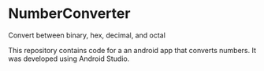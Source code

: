 # NumberConverter
Convert between binary, hex, decimal, and octal

This repository contains code for a an android app that converts numbers. It was developed using Android Studio.
